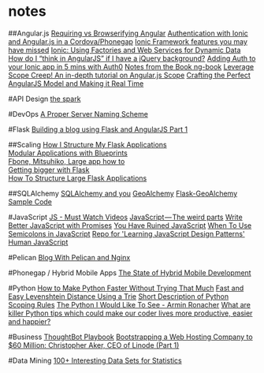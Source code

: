 notes
=====

##Angular.js
[Requiring vs Browserifying Angular](http://developer.telerik.com/featured/requiring-vs-browerifying-angular/)
[Authentication with Ionic and Angular.js in a Cordova/Phonegap](http://www.kdmooreconsulting.com/blogs/authentication-with-ionic-and-angular-js-in-a-cordovaphonegap-mobile-web-application/)
[Ionic Framework features you may have missed](http://julienrenaux.fr/2014/05/09/ionic-framework-features-you-may-have-missed/)
[Ionic: Using Factories and Web Services for Dynamic Data](http://mcgivery.com/ionic-using-factories-and-web-services-for-dynamic-data/)
[How do I “think in AngularJS” if I have a jQuery background?](http://stackoverflow.com/questions/14994391/how-do-i-think-in-angularjs-if-i-have-a-jquery-background)
[Adding Auth to your Ionic app in 5 mins with Auth0](http://ionicframework.com/blog/authentication-in-ionic/)
[Notes from the Book ng-book](https://gist.github.com/dwayne/8686841)
[Leverage Scope Creep! An in-depth tutorial on Angular.js Scope](http://modernweb.com/2014/07/14/leverage-scope-creep-depth-tutorial-angular-js-scope/?utm_source=javascriptweekly&utm_medium=email)
[Crafting the Perfect AngularJS Model and Making it Real Time](https://www.youtube.com/watch?v=lHbWRFpbma4)

#API Design
[the spark](http://www.ics.uci.edu/~fielding/pubs/dissertation/top.htm)

#DevOps
[A Proper Server Naming Scheme](http://mnx.io/blog/a-proper-server-naming-scheme/)


#Flask
[Building a blog using Flask and AngularJS Part 1](http://blog.john.mayonvolcanosoftware.com/building-a-blog-using-flask-and-angularjs-part-1/)


##Scaling
[How I Structure My Flask Applications](http://mattupstate.com/python/2013/06/26/how-i-structure-my-flask-applications.html) <br>
[Modular Applications with Blueprints](http://flask.pocoo.org/docs/blueprints/#blueprints) <br>
[Fbone, Mitsuhiko, Large app how to](https://github.com/mitsuhiko/flask/wiki/Large-app-how-to) <br>
[Getting bigger with Flask](http://maximebf.com/blog/2012/11/getting-bigger-with-flask/#.U8S0Oo1dVoj) <br>
[How To Structure Large Flask Applications](https://www.digitalocean.com/community/tutorials/how-to-structure-large-flask-applications)<br>

##SQLAlchemy
[SQLAlchemy and you](http://lucumr.pocoo.org/2011/7/19/sqlachemy-and-you/)
[GeoAlchemy](http://geoalchemy-2.readthedocs.org/en/0.2.4/)
[Flask-GeoAlchemy Sample Code](http://stackoverflow.com/questions/4069595/flask-with-geoalchemy-sample-code)
<br>


#JavaScript
[JS - Must Watch Videos](https://github.com/bolshchikov/js-must-watch)
[JavaScript — The weird parts](https://medium.com/@daffl/javascript-the-weird-parts-8ff3da55798e)
[Write Better JavaScript with Promises](http://davidwalsh.name/write-javascript-promises)
[You Have Ruined JavaScript](http://codeofrob.com/entries/you-have-ruined-javascript.html)
[When To Use Semicolons in JavaScript](http://www.choskim.me/when-to-use-semicolons-in-javascript/)
[Repo for 'Learning JavaScript Design Patterns'](https://github.com/addyosmani/essential-js-design-patterns)
[Human JavaScript](http://read.humanjavascript.com/ch01-introduction.html)

#Pelican
[Blog With Pelican and Nginx](http://michael.lustfield.net/nginx/blog-with-pelican-and-nginx)

#Phonegap / Hybrid Mobile Apps
[The State of Hybrid Mobile Development](http://developer.telerik.com/featured/the-state-of-hybrid-mobile-development/)


#Python
[How to Make Python Faster Without Trying That Much](http://lukauskas.co.uk/articles/2014/02/12/how-to-make-python-faster-without-trying-that-much/)
[Fast and Easy Levenshtein Distance Using a Trie](http://stevehanov.ca/blog/index.php?id=114)
[Short Description of Python Scoping Rules](http://stackoverflow.com/questions/291978/short-description-of-python-scoping-rules)
[The Python I Would Like To See - Armin Ronacher](http://lucumr.pocoo.org/2014/8/16/the-python-i-would-like-to-see/)
[What are killer Python tips which could make our coder lives more productive, easier and happier?](http://www.quora.com/What-are-killer-Python-tips-which-could-make-our-coder-lives-more-productive-easier-and-happier)


#Business
[ThoughtBot Playbook](http://playbook.thoughtbot.com/)
[Bootstrapping a Web Hosting Company to $60 Million: Christopher Aker, CEO of Linode (Part 1)](http://www.sramanamitra.com/2014/07/08/bootstrapping-a-web-hosting-company-to-60-million-christopher-aker-ceo-of-linode-part-1/?utm_source=feedburner&utm_medium=feed&utm_campaign=Feed%3A+sramanamitra+%28Sramana+Mitra+on+Strategy%29)

#Data Mining
[100+ Interesting Data Sets for Statistics](http://rs.io/100-interesting-data-sets-for-statistics/)